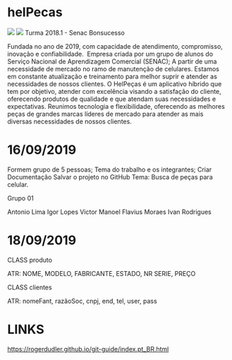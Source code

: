 # helPecas
![](assets/img/AppLogo(fundoClaro)2.png)
<img src="assets/img/AppLogo(fundoClaro)2.png">
Turma 2018.1 - Senac Bonsucesso

Fundada no ano de 2019, com capacidade de atendimento, compromisso, inovação e
confiabilidade.  Empresa criada por um grupo de alunos do Serviço Nacional de Aprendizagem
Comercial (SENAC); A partir de uma necessidade de mercado no ramo de manutenção de
celulares. Estamos em constante atualização e treinamento para melhor suprir e atender as
necessidades de nossos clientes.
O HelPeças é um aplicativo híbrido que tem por objetivo, atender com excelência visando a
satisfação do cliente, oferecendo produtos de qualidade e que atendam suas necessidades e
expectativas. Reunimos tecnologia e flexibilidade, oferecendo as melhores peças de grandes
marcas líderes de mercado para atender as mais diversas necessidades de nossos clientes.

# 16/09/2019

Formem grupo de 5 pessoas;
Tema do trabalho e os integrantes;
Criar Documentação
Salvar o projeto no GitHub
Tema: Busca de peças para celular.

Grupo 01

Antonio Lima
Igor Lopes 
Victor Manoel
Flavius Moraes
Ivan Rodrigues

# 18/09/2019

CLASS produto

ATR: NOME, MODELO, FABRICANTE,  ESTADO, NR SERIE,  PREÇO

CLASS clientes

ATR: nomeFant, razãoSoc, cnpj, end, tel, user, pass

# LINKS

https://rogerdudler.github.io/git-guide/index.pt_BR.html
